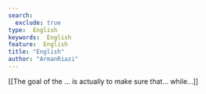 ```yaml
---
search:
  exclude: true
type:  English
keywords:  English
feature:  English
title: "English"
author: "ArmanRiazi"
---
```


[[The goal of the ... is actually to make sure that... while...]]